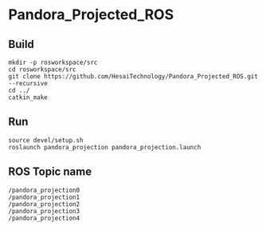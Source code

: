 # Pandora_Projected_ROS

## Build
```
mkdir -p rosworkspace/src
cd rosworkspace/src
git clone https://github.com/HesaiTechnology/Pandora_Projected_ROS.git --recursive
cd ../
catkin_make
```

## Run
```
source devel/setup.sh
roslaunch pandora_projection pandora_projection.launch
```

## ROS Topic name
```
/pandora_projection0
/pandora_projection1
/pandora_projection2
/pandora_projection3
/pandora_projection4
```
